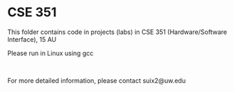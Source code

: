 # CSE 351
<p>
This folder contains code in projects (labs) in CSE 351 (Hardware/Software Interface), 15 AU
</p>
<p>
Please run in Linux using gcc
</p>
<br>
<p>
For more detailed information, please contact suix2@uw.edu
</p>
